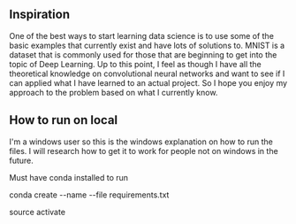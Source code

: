 ## Inspiration
One of the best ways to start learning data science is to use some of the basic examples that currently exist and have lots of solutions to. MNIST is a dataset that is commonly used for those that are beginning to get into the topic of Deep Learning. Up to this point, I feel as though I have all the theoretical knowledge on convolutional neural networks and want to see if I can applied what I have learned to an actual project. So I hope you enjoy my approach to the problem based on what I currently know.

<!--- ## What it does --->


<!--- ## How it was built


## Challenges I am running into
- Learning how to properly export a requirements.txt using either pip or conda

<!--- ## What I learned --->


<!--- ## What's next --->


## How to run on local
I'm a windows user so this is the windows explanation on how to run the files. I will research how to get it to work for people not on windows in the future.

Must have conda installed to run

conda create --name <env> --file requirements.txt

source activate <envs>
